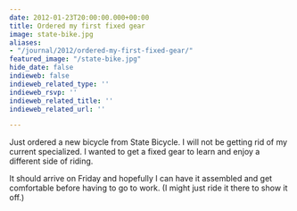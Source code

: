 ```yaml
---
date: 2012-01-23T20:00:00.000+00:00
title: Ordered my first fixed gear
image: state-bike.jpg
aliases:
- "/journal/2012/ordered-my-first-fixed-gear/"
featured_image: "/state-bike.jpg"
hide_date: false
indieweb: false
indieweb_related_type: ''
indieweb_rsvp: ''
indieweb_related_title: ''
indieweb_related_url: ''

---
```

Just ordered a new bicycle from State Bicycle. I will not be getting rid of my current specialized. I wanted to get a fixed gear to learn and enjoy a different side of riding.

<!--more-->

It should arrive on Friday and hopefully I can have it assembled and get comfortable before having to go to work. (I might just ride it there to show it off.)